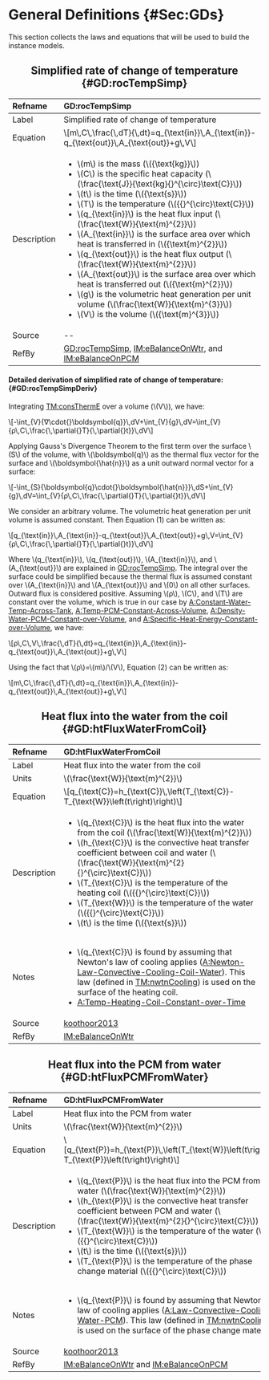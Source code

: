 # General Definitions {#Sec:GDs}

This section collects the laws and equations that will be used to build the instance models.

<div align="center">

## Simplified rate of change of temperature {#GD:rocTempSimp}

</div>

|Refname    |GD:rocTempSimp                                                                                                                                                                                                                                                                                                                                                                                                                                                                                                                                                                                                                                                                                                                                                                                                                                      |
|:----------|:---------------------------------------------------------------------------------------------------------------------------------------------------------------------------------------------------------------------------------------------------------------------------------------------------------------------------------------------------------------------------------------------------------------------------------------------------------------------------------------------------------------------------------------------------------------------------------------------------------------------------------------------------------------------------------------------------------------------------------------------------------------------------------------------------------------------------------------------------|
|Label      |Simplified rate of change of temperature                                                                                                                                                                                                                                                                                                                                                                                                                                                                                                                                                                                                                                                                                                                                                                                                            |
|Equation   |\\[m\\,C\\,\frac{\\,dT}{\\,dt}=q\_{\text{in}}\\,A\_{\text{in}}-q\_{\text{out}}\\,A\_{\text{out}}+g\\,V\\]                                                                                                                                                                                                                                                                                                                                                                                                                                                                                                                                                                                                                                                                                                                                           |
|Description|<ul><li>\\(m\\) is the mass (\\({\text{kg}}\\))</li><li>\\(C\\) is the specific heat capacity (\\(\frac{\text{J}}{\text{kg}{}^{\circ}\text{C}}\\))</li><li>\\(t\\) is the time (\\({\text{s}}\\))</li><li>\\(T\\) is the temperature (\\({{}^{\circ}\text{C}}\\))</li><li>\\(q\_{\text{in}}\\) is the heat flux input (\\(\frac{\text{W}}{\text{m}^{2}}\\))</li><li>\\(A\_{\text{in}}\\) is the surface area over which heat is transferred in (\\({\text{m}^{2}}\\))</li><li>\\(q\_{\text{out}}\\) is the heat flux output (\\(\frac{\text{W}}{\text{m}^{2}}\\))</li><li>\\(A\_{\text{out}}\\) is the surface area over which heat is transferred out (\\({\text{m}^{2}}\\))</li><li>\\(g\\) is the volumetric heat generation per unit volume (\\(\frac{\text{W}}{\text{m}^{3}}\\))</li><li>\\(V\\) is the volume (\\({\text{m}^{3}}\\))</li></ul>|
|Source     |--                                                                                                                                                                                                                                                                                                                                                                                                                                                                                                                                                                                                                                                                                                                                                                                                                                                  |
|RefBy      |[GD:rocTempSimp](./SecGDs.md#GD:rocTempSimp), [IM:eBalanceOnWtr](./SecIMs.md#IM:eBalanceOnWtr), and [IM:eBalanceOnPCM](./SecIMs.md#IM:eBalanceOnPCM)                                                                                                                                                                                                                                                                                                                                                                                                                                                                                                                                                                                                                                                                                                |

#### Detailed derivation of simplified rate of change of temperature: {#GD:rocTempSimpDeriv}

Integrating [TM:consThermE](./SecTMs.md#TM:consThermE) over a volume (\\(V\\)), we have:

\\[-\int\_{V}{∇\cdot{}\boldsymbol{q}}\\,dV+\int\_{V}{g}\\,dV=\int\_{V}{ρ\\,C\\,\frac{\\,\partial{}T}{\\,\partial{}t}}\\,dV\\]

Applying Gauss's Divergence Theorem to the first term over the surface \\(S\\) of the volume, with \\(\boldsymbol{q}\\) as the thermal flux vector for the surface and \\(\boldsymbol{\hat{n}}\\) as a unit outward normal vector for a surface:

\\[-\int\_{S}{\boldsymbol{q}\cdot{}\boldsymbol{\hat{n}}}\\,dS+\int\_{V}{g}\\,dV=\int\_{V}{ρ\\,C\\,\frac{\\,\partial{}T}{\\,\partial{}t}}\\,dV\\]

We consider an arbitrary volume. The volumetric heat generation per unit volume is assumed constant. Then Equation (1) can be written as:

\\[q\_{\text{in}}\\,A\_{\text{in}}-q\_{\text{out}}\\,A\_{\text{out}}+g\\,V=\int\_{V}{ρ\\,C\\,\frac{\\,\partial{}T}{\\,\partial{}t}}\\,dV\\]

Where \\(q\_{\text{in}}\\), \\(q\_{\text{out}}\\), \\(A\_{\text{in}}\\), and \\(A\_{\text{out}}\\) are explained in [GD:rocTempSimp](./SecGDs.md#GD:rocTempSimp). The integral over the surface could be simplified because the thermal flux is assumed constant over \\(A\_{\text{in}}\\) and \\(A\_{\text{out}}\\) and \\(0\\) on all other surfaces. Outward flux is considered positive. Assuming \\(ρ\\), \\(C\\), and \\(T\\) are constant over the volume, which is true in our case by [A:Constant-Water-Temp-Across-Tank](./SecAssumps.md#assumpCWTAT), [A:Temp-PCM-Constant-Across-Volume](./SecAssumps.md#assumpTPCAV), [A:Density-Water-PCM-Constant-over-Volume](./SecAssumps.md#assumpDWPCoV), and [A:Specific-Heat-Energy-Constant-over-Volume](./SecAssumps.md#assumpSHECov), we have:

\\[ρ\\,C\\,V\\,\frac{\\,dT}{\\,dt}=q\_{\text{in}}\\,A\_{\text{in}}-q\_{\text{out}}\\,A\_{\text{out}}+g\\,V\\]

Using the fact that \\(ρ\\)=\\(m\\)/\\(V\\), Equation (2) can be written as:

\\[m\\,C\\,\frac{\\,dT}{\\,dt}=q\_{\text{in}}\\,A\_{\text{in}}-q\_{\text{out}}\\,A\_{\text{out}}+g\\,V\\]

<div align="center">

## Heat flux into the water from the coil {#GD:htFluxWaterFromCoil}

</div>

|Refname    |GD:htFluxWaterFromCoil                                                                                                                                                                                                                                                                                                                                                                                                                                                                                                  |
|:----------|:-----------------------------------------------------------------------------------------------------------------------------------------------------------------------------------------------------------------------------------------------------------------------------------------------------------------------------------------------------------------------------------------------------------------------------------------------------------------------------------------------------------------------|
|Label      |Heat flux into the water from the coil                                                                                                                                                                                                                                                                                                                                                                                                                                                                                  |
|Units      |\\(\frac{\text{W}}{\text{m}^{2}}\\)                                                                                                                                                                                                                                                                                                                                                                                                                                                                                     |
|Equation   |\\[q\_{\text{C}}=h\_{\text{C}}\\,\left(T\_{\text{C}}-T\_{\text{W}}\left(t\right)\right)\\]                                                                                                                                                                                                                                                                                                                                                                                                                              |
|Description|<ul><li>\\(q\_{\text{C}}\\) is the heat flux into the water from the coil (\\(\frac{\text{W}}{\text{m}^{2}}\\))</li><li>\\(h\_{\text{C}}\\) is the convective heat transfer coefficient between coil and water (\\(\frac{\text{W}}{\text{m}^{2}{}^{\circ}\text{C}}\\))</li><li>\\(T\_{\text{C}}\\) is the temperature of the heating coil (\\({{}^{\circ}\text{C}}\\))</li><li>\\(T\_{\text{W}}\\) is the temperature of the water (\\({{}^{\circ}\text{C}}\\))</li><li>\\(t\\) is the time (\\({\text{s}}\\))</li></ul>|
|Notes      |<ul><li>\\(q\_{\text{C}}\\) is found by assuming that Newton's law of cooling applies ([A:Newton-Law-Convective-Cooling-Coil-Water](./SecAssumps.md#assumpLCCCW)). This law (defined in [TM:nwtnCooling](./SecTMs.md#TM:nwtnCooling)) is used on the surface of the heating coil.</li><li>[A:Temp-Heating-Coil-Constant-over-Time](./SecAssumps.md#assumpTHCCoT)</li></ul>                                                                                                                                              |
|Source     |[koothoor2013](./SecReferences.md#koothoor2013)                                                                                                                                                                                                                                                                                                                                                                                                                                                                         |
|RefBy      |[IM:eBalanceOnWtr](./SecIMs.md#IM:eBalanceOnWtr)                                                                                                                                                                                                                                                                                                                                                                                                                                                                        |

<div align="center">

## Heat flux into the PCM from water {#GD:htFluxPCMFromWater}

</div>

|Refname    |GD:htFluxPCMFromWater                                                                                                                                                                                                                                                                                                                                                                                                                                                                                                      |
|:----------|:--------------------------------------------------------------------------------------------------------------------------------------------------------------------------------------------------------------------------------------------------------------------------------------------------------------------------------------------------------------------------------------------------------------------------------------------------------------------------------------------------------------------------|
|Label      |Heat flux into the PCM from water                                                                                                                                                                                                                                                                                                                                                                                                                                                                                          |
|Units      |\\(\frac{\text{W}}{\text{m}^{2}}\\)                                                                                                                                                                                                                                                                                                                                                                                                                                                                                        |
|Equation   |\\[q\_{\text{P}}=h\_{\text{P}}\\,\left(T\_{\text{W}}\left(t\right)-T\_{\text{P}}\left(t\right)\right)\\]                                                                                                                                                                                                                                                                                                                                                                                                                   |
|Description|<ul><li>\\(q\_{\text{P}}\\) is the heat flux into the PCM from water (\\(\frac{\text{W}}{\text{m}^{2}}\\))</li><li>\\(h\_{\text{P}}\\) is the convective heat transfer coefficient between PCM and water (\\(\frac{\text{W}}{\text{m}^{2}{}^{\circ}\text{C}}\\))</li><li>\\(T\_{\text{W}}\\) is the temperature of the water (\\({{}^{\circ}\text{C}}\\))</li><li>\\(t\\) is the time (\\({\text{s}}\\))</li><li>\\(T\_{\text{P}}\\) is the temperature of the phase change material (\\({{}^{\circ}\text{C}}\\))</li></ul>|
|Notes      |<ul><li>\\(q\_{\text{P}}\\) is found by assuming that Newton's law of cooling applies ([A:Law-Convective-Cooling-Water-PCM](./SecAssumps.md#assumpLCCWP)). This law (defined in [TM:nwtnCooling](./SecTMs.md#TM:nwtnCooling)) is used on the surface of the phase change material.</li></ul>                                                                                                                                                                                                                               |
|Source     |[koothoor2013](./SecReferences.md#koothoor2013)                                                                                                                                                                                                                                                                                                                                                                                                                                                                            |
|RefBy      |[IM:eBalanceOnWtr](./SecIMs.md#IM:eBalanceOnWtr) and [IM:eBalanceOnPCM](./SecIMs.md#IM:eBalanceOnPCM)                                                                                                                                                                                                                                                                                                                                                                                                                      |
